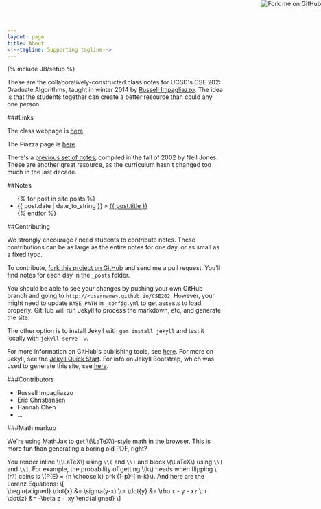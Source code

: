 ```yaml
---
layout: page
title: About 
<!--tagline: Supporting tagline-->
---
```

{% include JB/setup %}

<a href="https://github.com/emchristiansen/CSE202">
  <img style="position: absolute; top: 0; right: 0; border: 0;" src="https://s3.amazonaws.com/github/ribbons/forkme_right_darkblue_121621.png" alt="Fork me on GitHub">
</a>

<script 
  type="text/javascript"
  src="http://cdn.mathjax.org/mathjax/latest/MathJax.js?config=TeX-AMS-MML_HTMLorMML">
</script>

These are the collaboratively-constructed class notes for UCSD's CSE 202: Graduate Algorithms, taught in winter 2014 by [Russell Impagliazzo](http://cseweb.ucsd.edu/~russell/). 
The idea is that the students together can create a better resource than could any one person.

###Links

The class webpage is [here](http://cseweb.ucsd.edu/classes/wi14/cse202-a/).

The Piazza page is [here](http://piazza.com/ucsd/winter2014/cse202/home).

There's a [previous set of notes](http://cseweb.ucsd.edu/~ncjones/cse202/), compiled in the fall of 2002 by Neil Jones.
These are another great resource, as the curriculum hasn't changed too much in the last decade.

##Notes

<ul class="posts">
  {% for post in site.posts %}
    <li><span>{{ post.date | date_to_string }}</span> &raquo; <a href="{{ BASE_PATH }}{{ post.url }}">{{ post.title }}</a></li>
  {% endfor %}
</ul>

##Contributing

We strongly encourage / need students to contribute notes.
These contributions can be as large as the entire notes for one day, or as small as a fixed typo.

To contribute, [fork this project on GitHub](https://github.com/emchristiansen/CSE202) and send me a pull request.
You'll find notes for each day in the `_posts` folder.

You should be able to see your changes by pushing your own GitHub branch and going to `http://<username>.github.io/CSE202`.
However, your might need to update `BASE_PATH` in `_config.yml` to get assests to load properly.
GitHub will run Jekyll to process the markdown, etc, and generate the site.

The other option is to install Jekyll with `gem install jekyll` and test it locally with `jekyll serve -w`.

For more information on GitHub's publishing tools, see [here](http://pages.github.com/).
For more on Jekyll, see the [Jekyll Quick Start](http://jekyllbootstrap.com/usage/jekyll-quick-start.html).
For info on Jekyll Bootstrap, which was used to generate this site, see [here](http://jekyllbootstrap.com).

###Contributors
  * Russell Impagliazzo
  * Eric Christiansen
  * Hannah Chen
  * ...

###Math markup

We're using [MathJax](http://www.mathjax.org/) to get \\(\LaTeX\\)-style math in the browser.
This is more fun than generating a boring old PDF, right?

You render inline \\(\LaTeX\\) using `\\(` and `\\)` and block \\(\LaTeX\\) using `\\[` and `\\]`.
For example, the probability of getting \\(k\\) heads when flipping \\(n\\) coins is \\(P(E) = {n \choose k} p^k (1-p)^{ n-k}\\).
And here are the Lorenz Equations:
\\[  
\begin{aligned}
\dot{x} &= \sigma(y-x) \cr
\dot{y} &= \rho x - y - xz \cr
\dot{z} &= -\beta z + xy
\end{aligned}
\\]

